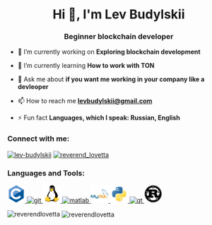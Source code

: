 <h1 align="center">Hi 👋, I'm Lev Budylskii</h1>
<h3 align="center">Beginner blockchain developer</h3>

- 🔭 I’m currently working on **Exploring blockchain development**

- 🌱 I’m currently learning **How to work with TON**

- 💬 Ask me about **if you want me working in your company like a devleoper**

- 📫 How to reach me **levbudylskii@gmail.com**

- ⚡ Fun fact **Languages, which I speak: Russian, English**

<h3 align="left">Connect with me:</h3>
<p align="left">
<a href="https://linkedin.com/in/lev-budylskii" target="blank"><img align="center" src="https://raw.githubusercontent.com/rahuldkjain/github-profile-readme-generator/master/src/images/icons/Social/linked-in-alt.svg" alt="lev-budylskii" height="30" width="40" /></a>
<a href="https://www.leetcode.com/reverend_lovetta" target="blank"><img align="center" src="https://raw.githubusercontent.com/rahuldkjain/github-profile-readme-generator/master/src/images/icons/Social/leet-code.svg" alt="reverend_lovetta" height="30" width="40" /></a>
</p>

<h3 align="left">Languages and Tools:</h3>
<p align="left"> <a href="https://www.cprogramming.com/" target="_blank" rel="noreferrer"> <img src="https://raw.githubusercontent.com/devicons/devicon/master/icons/c/c-original.svg" alt="c" width="40" height="40"/> </a> <a href="https://git-scm.com/" target="_blank" rel="noreferrer"> <img src="https://www.vectorlogo.zone/logos/git-scm/git-scm-icon.svg" alt="git" width="40" height="40"/> </a> <a href="https://www.linux.org/" target="_blank" rel="noreferrer"> <img src="https://raw.githubusercontent.com/devicons/devicon/master/icons/linux/linux-original.svg" alt="linux" width="40" height="40"/> </a> <a href="https://www.mathworks.com/" target="_blank" rel="noreferrer"> <img src="https://upload.wikimedia.org/wikipedia/commons/2/21/Matlab_Logo.png" alt="matlab" width="40" height="40"/> </a> <a href="https://www.mysql.com/" target="_blank" rel="noreferrer"> <img src="https://raw.githubusercontent.com/devicons/devicon/master/icons/mysql/mysql-original-wordmark.svg" alt="mysql" width="40" height="40"/> </a> <a href="https://www.python.org" target="_blank" rel="noreferrer"> <img src="https://raw.githubusercontent.com/devicons/devicon/master/icons/python/python-original.svg" alt="python" width="40" height="40"/> </a> <a href="https://www.qt.io/" target="_blank" rel="noreferrer"> <img src="https://upload.wikimedia.org/wikipedia/commons/0/0b/Qt_logo_2016.svg" alt="qt" width="40" height="40"/> </a> <a href="https://www.rust-lang.org" target="_blank" rel="noreferrer"> <img src="https://raw.githubusercontent.com/devicons/devicon/master/icons/rust/rust-plain.svg" alt="rust" width="40" height="40"/> </a> </p>

<p><img align="left" src="https://github-readme-stats.vercel.app/api/top-langs?username=reverendlovetta&show_icons=true&locale=en&layout=compact" alt="reverendlovetta" /></p>

<p>&nbsp;<img align="center" src="https://github-readme-stats.vercel.app/api?username=reverendlovetta&show_icons=true&locale=en" alt="reverendlovetta" /></p>



